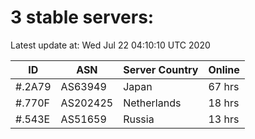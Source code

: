 # 3 stable servers:

Latest update at: Wed Jul 22 04:10:10 UTC 2020

| ID | ASN | Server Country | Online |
| -- | --- | -------------- | ------ |
| #.2A79 | AS63949 | Japan | 67 hrs |
| #.770F | AS202425 | Netherlands | 18 hrs |
| #.543E | AS51659 | Russia | 13 hrs |

